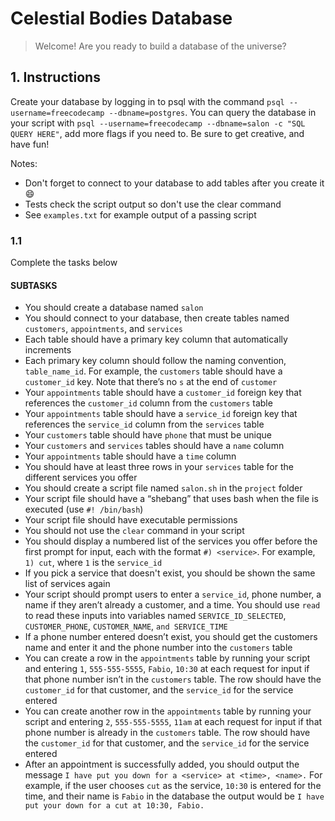 # Celestial Bodies Database

> Welcome! Are you ready to build a database of the universe?

## 1. Instructions

Create your database by logging in to psql with the command `psql --username=freecodecamp --dbname=postgres`. You can query the database in your script with `psql --username=freecodecamp --dbname=salon -c "SQL QUERY HERE"`, add more flags if you need to. Be sure to get creative, and have fun!

Notes:
- Don't forget to connect to your database to add tables after you create it :smile:
- Tests check the script output so don't use the clear command
- See `examples.txt` for example output of a passing script

### 1.1

Complete the tasks below

#### SUBTASKS

- You should create a database named `salon`
- You should connect to your database, then create tables named `customers`, `appointments`, and `services`
- Each table should have a primary key column that automatically increments
- Each primary key column should follow the naming convention, `table_name_id`. For example, the `customers` table should have a `customer_id` key. Note that there’s no `s` at the end of `customer`
- Your `appointments` table should have a `customer_id` foreign key that references the `customer_id` column from the `customers` table
- Your `appointments` table should have a `service_id` foreign key that references the `service_id` column from the `services` table
- Your `customers` table should have `phone` that must be unique
- Your `customers` and `services` tables should have a `name` column
- Your `appointments` table should have a `time` column
- You should have at least three rows in your `services` table for the different services you offer
- You should create a script file named `salon.sh` in the `project` folder
- Your script file should have a “shebang” that uses bash when the file is executed (use `#! /bin/bash`)
- Your script file should have executable permissions
- You should not use the `clear` command in your script
- You should display a numbered list of the services you offer before the first prompt for input, each with the format `#) <service>`. For example, `1) cut`, where `1` is the `service_id`
- If you pick a service that doesn't exist, you should be shown the same list of services again
- Your script should prompt users to enter a `service_id`, phone number, a name if they aren’t already a customer, and a time. You should use `read` to read these inputs into variables named `SERVICE_ID_SELECTED`, `CUSTOMER_PHONE`, `CUSTOMER_NAME`, `and SERVICE_TIME`
- If a phone number entered doesn’t exist, you should get the customers name and enter it and the phone number into the `customers` table
- You can create a row in the `appointments` table by running your script and entering `1`, `555-555-5555`, `Fabio`, `10:30` at each request for input if that phone number isn’t in the `customers` table. The row should have the `customer_id` for that customer, and the `service_id` for the service entered
- You can create another row in the `appointments` table by running your script and entering `2`, `555-555-5555`, `11am` at each request for input if that phone number is already in the `customers` table. The row should have the `customer_id` for that customer, and the `service_id` for the service entered
- After an appointment is successfully added, you should output the message `I have put you down for a <service> at <time>, <name>.` For example, if the user chooses `cut` as the service, `10:30` is entered for the time, and their name is `Fabio` in the database the output would be `I have put your down for a cut at 10:30, Fabio.`
